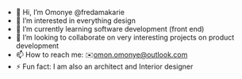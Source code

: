 - 👋 Hi, I’m Omonye @fredamakarie
- 👀 I’m interested in everything design
- 🌱 I’m currently learning software development (front end)
- 💞️ I’m looking to collaborate on very interesting projects on product development
- 📫 How to reach me: ✉️omon.omonye@outlook.com
- ⚡ Fun fact: I am also an architect and Interior designer 

<!---
fredamakarie/fredamakarie is a ✨ special ✨ repository because its `README.md` (this file) appears on your GitHub profile.
You can click the Preview link to take a look at your changes.
--->
